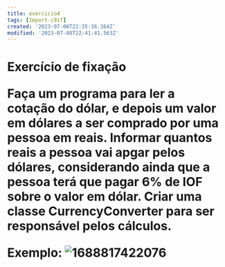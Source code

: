 ```yaml
---
title: exercicio4
tags: [Import-c91f]
created: '2023-07-08T22:35:36.364Z'
modified: '2023-07-08T22:41:41.563Z'
---
```


<h1>Exercício de fixação

Faça um programa para ler a cotação do dólar, e depois um valor em dólares a ser comprado por uma pessoa em reais. Informar quantos reais a pessoa vai apgar pelos dólares, considerando ainda que a pessoa terá que pagar 6% de IOF sobre o valor em dólar. Criar uma classe CurrencyConverter para ser responsável pelos cálculos.

**Exemplo:
![1688817422076](image/exercicio4/1688817422076.png)**
